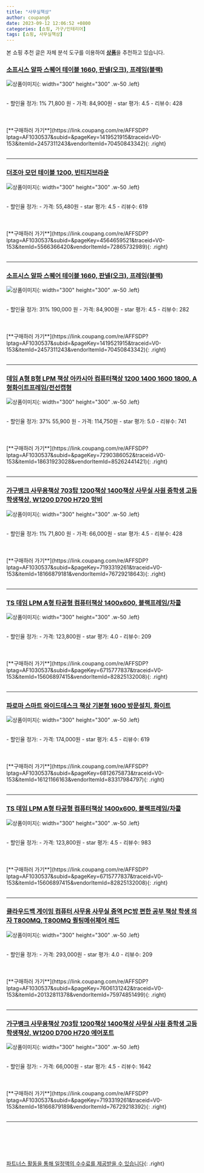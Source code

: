 ```yaml
---
title: "사무실책상"
author: coupang6
date: 2023-09-12 12:06:52 +0800
categories: [쇼핑, 가구/인테리어]
tags: [쇼핑, 사무실책상]
---
```


본 쇼핑 추천 글은 자체 분석 도구를 이용하여 [**상품**](https://link.coupang.com/a/bao1ui)을 추천하고 있습니다.

### [소프시스 알파 스퀘어 테이블 1660, 판넬(오크), 프레임(블랙)](https://link.coupang.com/re/AFFSDP?lptag=AF1030537&subid=&pageKey=1419521915&traceid=V0-153&itemId=2457311243&vendorItemId=70450843342)

![상품이미지](https://thumbnail7.coupangcdn.com/thumbnails/remote/230x230ex/image/retail/images/2020/03/20/10/7/39a89241-9f78-474f-82e1-0b336d5ef1cf.jpg){: width="300" height="300" .w-50 .left}


<br>
- 할인율 정가: 1%  71,800   원
- 가격: 84,900원
- star 평가: 4.5
- 리뷰수: 428
<br>
<br>
<br>
<br>
[**구매하러 가기**](https://link.coupang.com/re/AFFSDP?lptag=AF1030537&subid=&pageKey=1419521915&traceid=V0-153&itemId=2457311243&vendorItemId=70450843342){: .right}
<br>
<br>

---

### [더조아 모던 테이블 1200, 빈티지브라운](https://link.coupang.com/re/AFFSDP?lptag=AF1030537&subid=&pageKey=4564659521&traceid=V0-153&itemId=5566366420&vendorItemId=72865732989)

![상품이미지](https://thumbnail10.coupangcdn.com/thumbnails/remote/230x230ex/image/rs_quotation_api/arlldxnf/b05bb45cc3e9463089840cb0d29ffd54.jpg){: width="300" height="300" .w-50 .left}


<br>
- 할인율 정가: 
- 가격: 55,480원
- star 평가: 4.5
- 리뷰수: 619
<br>
<br>
<br>
<br>
[**구매하러 가기**](https://link.coupang.com/re/AFFSDP?lptag=AF1030537&subid=&pageKey=4564659521&traceid=V0-153&itemId=5566366420&vendorItemId=72865732989){: .right}
<br>
<br>

---

### [소프시스 알파 스퀘어 테이블 1660, 판넬(오크), 프레임(블랙)](https://link.coupang.com/re/AFFSDP?lptag=AF1030537&subid=&pageKey=1419521915&traceid=V0-153&itemId=2457311243&vendorItemId=70450843342)

![상품이미지](https://thumbnail7.coupangcdn.com/thumbnails/remote/230x230ex/image/retail/images/2020/03/20/10/7/39a89241-9f78-474f-82e1-0b336d5ef1cf.jpg){: width="300" height="300" .w-50 .left}


<br>
- 할인율 정가: 31%  190,000   원
- 가격: 84,900원
- star 평가: 4.5
- 리뷰수: 282
<br>
<br>
<br>
<br>
[**구매하러 가기**](https://link.coupang.com/re/AFFSDP?lptag=AF1030537&subid=&pageKey=1419521915&traceid=V0-153&itemId=2457311243&vendorItemId=70450843342){: .right}
<br>
<br>

---

### [데임 A형 B형 LPM 책상 아카시아 컴퓨터책상 1200 1400 1600 1800, A형화이트프레임/전선캡형](https://link.coupang.com/re/AFFSDP?lptag=AF1030537&subid=&pageKey=7290386052&traceid=V0-153&itemId=18631923028&vendorItemId=85262441421)

![상품이미지](https://thumbnail9.coupangcdn.com/thumbnails/remote/230x230ex/image/vendor_inventory/34e5/fa02634ed97900b3b7e1b6e36aec1bf0cb648dda7d6f4d42d08b0a34543e.jpg){: width="300" height="300" .w-50 .left}


<br>
- 할인율 정가: 37%  55,900   원
- 가격: 114,750원
- star 평가: 5.0
- 리뷰수: 741
<br>
<br>
<br>
<br>
[**구매하러 가기**](https://link.coupang.com/re/AFFSDP?lptag=AF1030537&subid=&pageKey=7290386052&traceid=V0-153&itemId=18631923028&vendorItemId=85262441421){: .right}
<br>
<br>

---

### [가구뱅크 사무용책상 703탑 1200책상 1400책상 사무실 사원 중학생 고등학생책상, W1200 D700 H720 망비](https://link.coupang.com/re/AFFSDP?lptag=AF1030537&subid=&pageKey=7193319261&traceid=V0-153&itemId=18166879181&vendorItemId=76729218643)

![상품이미지](https://thumbnail6.coupangcdn.com/thumbnails/remote/230x230ex/image/vendor_inventory/bf91/dbc8d595b47e17431c330185b7cbaad9716a25264a06a6a92dfaaf5804cc.jpg){: width="300" height="300" .w-50 .left}


<br>
- 할인율 정가: 1%  71,800   원
- 가격: 66,000원
- star 평가: 4.5
- 리뷰수: 428
<br>
<br>
<br>
<br>
[**구매하러 가기**](https://link.coupang.com/re/AFFSDP?lptag=AF1030537&subid=&pageKey=7193319261&traceid=V0-153&itemId=18166879181&vendorItemId=76729218643){: .right}
<br>
<br>

---

### [TS 데임 LPM A형 타공형 컴퓨터책상 1400x600, 블랙프레임/차콜](https://link.coupang.com/re/AFFSDP?lptag=AF1030537&subid=&pageKey=6715777837&traceid=V0-153&itemId=15606897415&vendorItemId=82825132008)

![상품이미지](https://thumbnail10.coupangcdn.com/thumbnails/remote/230x230ex/image/vendor_inventory/dbdd/ffe1097ffc83f2cff7653526fe9d2511c15993af5cec2eb148475c99ddfc.jpg){: width="300" height="300" .w-50 .left}


<br>
- 할인율 정가: 
- 가격: 123,800원
- star 평가: 4.0
- 리뷰수: 209
<br>
<br>
<br>
<br>
[**구매하러 가기**](https://link.coupang.com/re/AFFSDP?lptag=AF1030537&subid=&pageKey=6715777837&traceid=V0-153&itemId=15606897415&vendorItemId=82825132008){: .right}
<br>
<br>

---

### [파로마 스마트 와이드데스크 책상 기본형 1600 방문설치, 화이트](https://link.coupang.com/re/AFFSDP?lptag=AF1030537&subid=&pageKey=6812675873&traceid=V0-153&itemId=16121166163&vendorItemId=83317984797)

![상품이미지](https://thumbnail7.coupangcdn.com/thumbnails/remote/230x230ex/image/rs_quotation_api/h7t8occx/c9530655aa8a4310ad36b9511794e316.jpg){: width="300" height="300" .w-50 .left}


<br>
- 할인율 정가: 
- 가격: 174,000원
- star 평가: 4.5
- 리뷰수: 619
<br>
<br>
<br>
<br>
[**구매하러 가기**](https://link.coupang.com/re/AFFSDP?lptag=AF1030537&subid=&pageKey=6812675873&traceid=V0-153&itemId=16121166163&vendorItemId=83317984797){: .right}
<br>
<br>

---

### [TS 데임 LPM A형 타공형 컴퓨터책상 1400x600, 블랙프레임/차콜](https://link.coupang.com/re/AFFSDP?lptag=AF1030537&subid=&pageKey=6715777837&traceid=V0-153&itemId=15606897415&vendorItemId=82825132008)

![상품이미지](https://thumbnail10.coupangcdn.com/thumbnails/remote/230x230ex/image/vendor_inventory/dbdd/ffe1097ffc83f2cff7653526fe9d2511c15993af5cec2eb148475c99ddfc.jpg){: width="300" height="300" .w-50 .left}


<br>
- 할인율 정가: 
- 가격: 123,800원
- star 평가: 4.5
- 리뷰수: 983
<br>
<br>
<br>
<br>
[**구매하러 가기**](https://link.coupang.com/re/AFFSDP?lptag=AF1030537&subid=&pageKey=6715777837&traceid=V0-153&itemId=15606897415&vendorItemId=82825132008){: .right}
<br>
<br>

---

### [클라우드백 게이밍 컴퓨터 사무용 사무실 중역 PC방 편한 공부 책상 학생 의자 T800MQ, T800MQ 퀼팅메쉬체어 레드](https://link.coupang.com/re/AFFSDP?lptag=AF1030537&subid=&pageKey=7606131242&traceid=V0-153&itemId=20132811378&vendorItemId=75974851499)

![상품이미지](https://thumbnail9.coupangcdn.com/thumbnails/remote/230x230ex/image/vendor_inventory/818c/4a5f004fa73e5a0e64d5407b7f87ae2fdbe828ff3d53f81b765edf056cf3.jpg){: width="300" height="300" .w-50 .left}


<br>
- 할인율 정가: 
- 가격: 293,000원
- star 평가: 4.0
- 리뷰수: 209
<br>
<br>
<br>
<br>
[**구매하러 가기**](https://link.coupang.com/re/AFFSDP?lptag=AF1030537&subid=&pageKey=7606131242&traceid=V0-153&itemId=20132811378&vendorItemId=75974851499){: .right}
<br>
<br>

---

### [가구뱅크 사무용책상 703탑 1200책상 1400책상 사무실 사원 중학생 고등학생책상, W1200 D700 H720 에어포트](https://link.coupang.com/re/AFFSDP?lptag=AF1030537&subid=&pageKey=7193319261&traceid=V0-153&itemId=18166879189&vendorItemId=76729218392)

![상품이미지](https://thumbnail7.coupangcdn.com/thumbnails/remote/230x230ex/image/vendor_inventory/4760/d1aef16663126308908e10241c6d881585305144a794b14bd7d12a1bfb34.jpg){: width="300" height="300" .w-50 .left}


<br>
- 할인율 정가: 
- 가격: 66,000원
- star 평가: 4.5
- 리뷰수: 1642
<br>
<br>
<br>
<br>
[**구매하러 가기**](https://link.coupang.com/re/AFFSDP?lptag=AF1030537&subid=&pageKey=7193319261&traceid=V0-153&itemId=18166879189&vendorItemId=76729218392){: .right}
<br>
<br>

---
<br><br><br><br><br> [파트너스 활동을 통해 일정액의 수수료를 제공받을 수 있습니다](https://link.coupang.com/a/bao1ui){: .right}